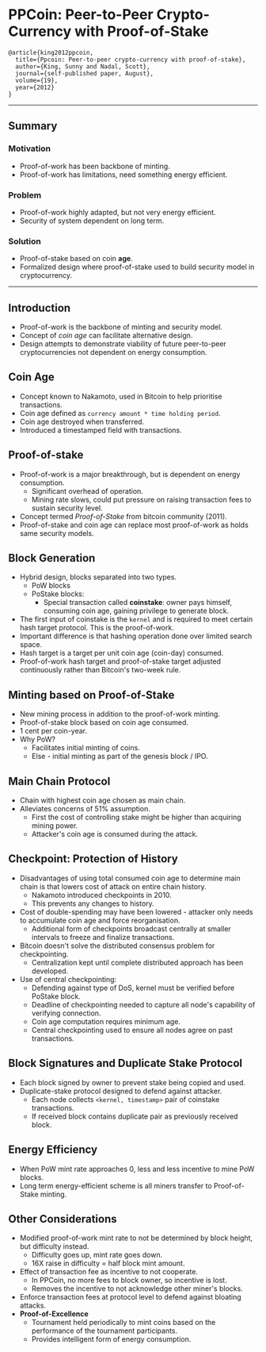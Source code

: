 # PPCoin: Peer-to-Peer Crypto-Currency with Proof-of-Stake

```
@article{king2012ppcoin,
  title={Ppcoin: Peer-to-peer crypto-currency with proof-of-stake},
  author={King, Sunny and Nadal, Scott},
  journal={self-published paper, August},
  volume={19},
  year={2012}
}
```

---

## Summary

### Motivation

- Proof-of-work has been backbone of minting.
- Proof-of-work has limitations, need something energy efficient.

### Problem

- Proof-of-work highly adapted, but not very energy efficient.
- Security of system dependent on long term.

### Solution

- Proof-of-stake based on coin **age**.
- Formalized design where proof-of-stake used to build security model in cryptocurrency.

---

## Introduction

* Proof-of-work is the backbone of minting and security model.
* Concept of *coin age* can facilitate alternative design.
* Design attempts to demonstrate viability of future peer-to-peer cryptocurrencies not dependent on energy consumption.

## Coin Age

* Concept known to Nakamoto, used in Bitcoin to help prioritise transactions.
* Coin age defined as `` currency amount * time holding period ``.
* Coin age destroyed when transferred.
* Introduced a timestamped field with transactions.

## Proof-of-stake

* Proof-of-work is a major breakthrough, but is dependent on energy consumption.
    * Significant overhead of operation.
    * Mining rate slows, could put pressure on raising transaction fees to sustain security level.
* Concept termed *Proof-of-Stake* from bitcoin community (2011).
* Proof-of-stake and coin age can replace most proof-of-work as holds same security models.

## Block Generation

* Hybrid design, blocks separated into two types.
    * PoW blocks
    * PoStake blocks:
        * Special transaction called **coinstake**: owner pays himself, consuming coin age, gaining privilege to generate block.
* The first input of coinstake is the ``kernel`` and is required to meet certain hash target protocol. This is the proof-of-work. 
* Important difference is that hashing operation done over limited search space.
* Hash target is a target per unit coin age (coin-day) consumed.
* Proof-of-work hash target and proof-of-stake target adjusted continuously rather than Bitcoin's two-week rule.

## Minting based on Proof-of-Stake

* New mining process in addition to the proof-of-work minting.
* Proof-of-stake block based on coin age consumed.
* 1 cent per coin-year.
* Why PoW?
    * Facilitates initial minting of coins.
    * Else - initial minting as part of the genesis block / IPO.

## Main Chain Protocol

* Chain with highest coin age chosen as main chain.
* Alleviates concerns of 51% assumption.
    * First the cost of controlling stake might be higher than acquiring mining power.
    * Attacker's coin age is consumed during the attack.

## Checkpoint: Protection of History

* Disadvantages of using total consumed coin age to determine main chain is that lowers cost of attack on entire chain history.
    * Nakamoto introduced checkpoints in 2010.
    * This prevents any changes to history.
* Cost of double-spending may have been lowered - attacker only needs to accumulate coin age and force reorganisation.
    * Additional form of checkpoints broadcast centrally at smaller intervals to freeze and finalize transactions.
* Bitcoin doesn't solve the distributed consensus problem for checkpointing.
    * Centralization kept until complete distributed approach has been developed.
* Use of central checkpointing:
    * Defending against type of DoS, kernel must be verified before PoStake block.
    * Deadline of checkpointing needed to capture all node's capability of verifying connection.
    * Coin age computation requires minimum age.
    * Central checkpointing used to ensure all nodes agree on past transactions.

## Block Signatures and Duplicate Stake Protocol

* Each block signed by owner to prevent stake being copied and used.
* Duplicate-stake protocol designed to defend against attacker.
    * Each node collects ``<kernel, timestamp>`` pair of coinstake transactions.
    * If received block contains duplicate pair as previously received block.

## Energy Efficiency

* When PoW mint rate approaches 0, less and less incentive to mine PoW blocks.
* Long term energy-efficient scheme is all miners transfer to Proof-of-Stake minting.

## Other Considerations

* Modified proof-of-work mint rate to not be determined by block height, but difficulty instead.
    * Difficulty goes up, mint rate goes down.
    * 16X raise in difficulty = half block mint amount.
* Effect of transaction fee as incentive to not cooperate.
    * In PPCoin, no more fees to block owner, so incentive is lost.
    * Removes the incentive to not acknowledge other miner's blocks.
* Enforce transaction fees at protocol level to defend against bloating attacks.
* **Proof-of-Excellence** 
    * Tournament held periodically to mint coins based on the performance of the tournament participants.
    * Provides intelligent form of energy consumption.

